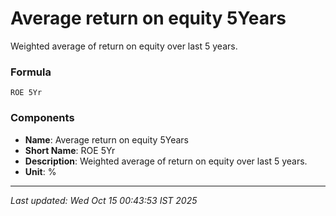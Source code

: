 # Average return on equity 5Years
Weighted average of return on equity over last 5 years.

### Formula
```text
ROE 5Yr
```


### Components
- **Name**: Average return on equity 5Years
- **Short Name**: ROE 5Yr
- **Description**: Weighted average of return on equity over last 5 years.
- **Unit**: %

---
*Last updated: Wed Oct 15 00:43:53 IST 2025*
